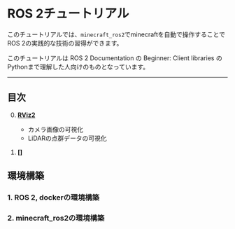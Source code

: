 # ROS 2チュートリアル
このチュートリアルでは、`minecraft_ros2`でminecraftを自動で操作することでROS 2の実践的な技術の習得ができます。

このチュートリアルは ROS 2 Documentation の Beginner: Client libraries のPythonまで理解した人向けのものとなっています。

---

## 目次
0. **[RViz2](/jp/tutorial/00_rviz2)**
    - カメラ画像の可視化
    - LiDARの点群データの可視化

1. **[]**

## 環境構築
### 1. ROS 2, dockerの環境構築

### 2. minecraft_ros2の環境構築